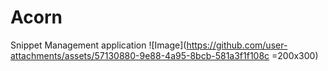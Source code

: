 # Acorn
Snippet Management application
![Image](https://github.com/user-attachments/assets/57130880-9e88-4a95-8bcb-581a3f1f108c =200x300)
